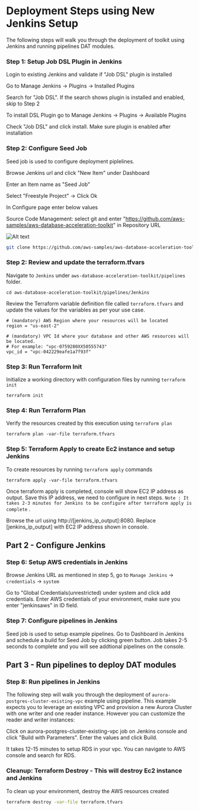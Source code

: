 # Deployment Steps using New Jenkins Setup

The following steps will walk you through the deployment of toolkit using Jenkins and running pipelines DAT modules. 


### Step 1: Setup Job DSL Plugin in Jenkins

Login to existing Jenkins and validate if "Job DSL" plugin is installed

Go to Manage Jenkins -> Plugins -> Installed Plugins

Search for "Job DSL". If the search shows plugin is installed and enabled, skip to Step 2

To install DSL Plugin go to Manage Jenkins -> Plugins -> Available Plugins

Check "Job DSL" and click install. Make sure plugin is enabled after installation


### Step 2: Configure Seed Job

Seed job is used to configure deployment piplelines.

Browse Jenkins url and click "New Item" under Dashboard

Enter an Item name as "Seed Job"

Select "Freestyle Project" -> Click Ok

In Configure page enter below values

Source Code Management: select git and enter "https://github.com/aws-samples/aws-database-acceleration-toolkit" in Repository URL

![Alt text](image.png)


```sh
git clone https://github.com/aws-samples/aws-database-acceleration-toolkit.git
```

### Step 2: Review and update the terraform.tfvars

Navigate to `Jenkins` under `aws-database-acceleration-toolkit/pipelines` folder. 

```shell script
cd aws-database-acceleration-toolkit/pipelines/Jenkins
```
Review the Terraform variable definition file called `terraform.tfvars` and update the values for the variables as per your use case. 

```
# (mandatory) AWS Region where your resources will be located
region = "us-east-2"

# (mandatory) VPC Id where your database and other AWS resources will be located. 
# For example: "vpc-0759280XX50555743"
vpc_id = "vpc-042229eafe1a7f93f"
```
### Step 3: Run Terraform Init
Initialize a working directory with configuration files by running `terraform init` 

```shell script
terraform init
```

### Step 4: Run Terraform Plan
Verify the resources created by this execution using `terraform plan`

```shell script
terraform plan -var-file terraform.tfvars
```

### Step 5: Terraform Apply to create Ec2 instance and setup Jenkins
To create resources by running `terraform apply` commands

```shell script
terraform apply -var-file terraform.tfvars
```

Once terraform apply is completed, console will show EC2 IP address as output. Save this IP address, we need to configure in next steps. 
`Note : It takes 2-3 minutes for Jenkins to be configure after terraform apply is complete` . 

Browse the url using http://[jenkins_ip_output]:8080. Replace [jenkins_ip_output] with EC2 IP address shown in console.

## Part 2 - Configure Jenkins

### Step 6: Setup AWS credentials in Jenkins

Browse Jenkins URL as mentioned in step 5, go to `Manage Jenkins` -> `credentials` -> `system`

Go to "Global Credentials(unrestricted) under system and click add credentials. Enter AWS credentials of your environment, make sure you enter "jenkinsaws" in ID field.

### Step 7: Configure pipelines in Jenkins

Seed job is used to setup example pipelines. Go to Dashboard in Jenkins and schedule a build for Seed Job by clicking green button. Job takes 2-5 seconds to complete and you will see addtional pipelines on the console.  

## Part 3 - Run pipelines to deploy DAT modules

### Step 8: Run pipelines in Jenkins

 The following step will walk you through the deployment of `aurora-postgres-cluster-existing-vpc` example using pipeline. This example expects you to leverage an existing VPC and provision a new Aurora Cluster with one writer and one reader instance. However you can customize the reader and writer instances:

 Click on aurora-postgres-cluster-existing-vpc job on Jenkins console and click "Build with Parameters". Enter the values and click Build.

 It takes 12-15 minutes to setup RDS in your vpc. You can navigate to AWS console and search for RDS. 


### Cleanup: Terraform Destroy - This will destroy Ec2 instance and Jenkins 

To clean up your environment, destroy the AWS resources created 

```sh
terraform destroy -var-file terraform.tfvars
```
